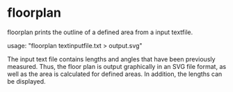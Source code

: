# floorplan
floorplan prints the outline of a defined area from a input textfile.

usage:
"floorplan textinputfile.txt > output.svg"

The input text file contains lengths and angles that have been previously measured. Thus, the floor plan 
is output graphically in an SVG file format, as well as the area is calculated for defined areas. 
In addition, the lengths can be displayed.
